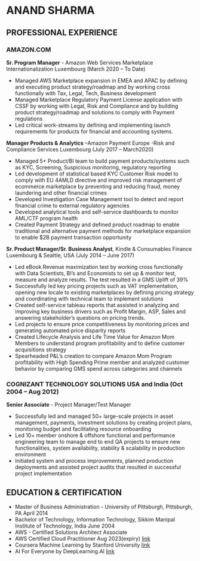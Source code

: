 #                                                         ANAND SHARMA

## PROFESSIONAL EXPERIENCE

### AMAZON.COM

**Sr. Program Manager** - Amazon Web Services Marketplace Internationalization Luxembourg (March 2020 – To Date)
- Managed AWS Marketplace expansion in EMEA and APAC by defining and executing product strategy/roadmap and by
working cross functionally with Tax, Legal, Tech, Business development
- Managed Marketplace Regulatory Payment License application with CSSF by working with Legal, Risk and Compliance and by
building product strategy/roadmap and solutions to comply with Payment regulations
- Led critical work-streams by defining and implementing launch requirements for products for financial and accounting
systems.

**Manager Products & Analytics** –Amazon Payment Europe -Risk and Compliance Services Luxembourg (July 2017 – March2020)
- Managed 5+ Product/BI team to build payment products/systems such as KYC, Screening, Suspicious monitoring, regulatory
reporting
- Led development of statistical based KYC Customer Risk model to comply with EU 4AMLD directive and improved risk
management of ecommerce marketplace by preventing and reducing fraud, money laundering and other financial crimes
- Developed Investigation Case Management tool to detect and report financial crime to external regulatory agencies
- Developed analytical tools and self-service dashboards to monitor AML/CTF program health
- Created Payment Strategy and defined product roadmap to enable traditional and alternative payment methods for
marketplace expansion to enable $2B payment transaction opportunity

**Sr. Product Manager/Sr. Business Analyst**, Kindle & Consumables Finance Luxembourg & Seattle, USA (July 2014 – June 2017)
- Led eBook Revenue maximization test by working cross functionally with Data Scientists, BI’s and Economists to set up &
monitor test, measure and analyze results. The test resulted in a GMS Uplift of 39%
- Successfully led key pricing projects such as VAT implementation, opening new locale to existing marketplaces by defining
pricing strategy and coordinating with technical team to implement solutions
- Created self-service tableau reports that assisted in analyzing and improving key business drivers such as Profit Margin, ASP,
Sales and answering stakeholder’s questions on pricing trends.
- Led projects to ensure price competitiveness by monitoring prices and generating automated price disparity reports
- Created Lifecycle Analysis and Life Time Value for Amazon Mom Members to understand program profitability and to define
customer acquisitions strategy
- Spearheaded P&L’s creation to compare Amazon Mom Program profitability with High Spending Prime member and
analyzed customer behavior by comparing GMS spend across categories and channels

### COGNIZANT TECHNOLOGY SOLUTIONS USA and India (Oct 2004 – Aug 2012)

**Senior Associate** - Project Manager/Test Manager
- Successfully led and managed 50+ large-scale projects in asset management, payments, investment solutions by creating
project plans, monitoring budget and facilitating resource onboarding
- Led 10+ member onshore & offshore functional and performance engineering team to manage end to end QA projects to
ensure new functionalities, system availability, stability & scalability in production environment
- Initiated system and process improvements, planned production deployments and assisted project audits that resulted in
successful project implementation


## EDUCATION & CERTIFICATION
- Master of Business Administration - University of Pittsburgh, Pittsburgh, PA April 2014
- Bachelor of Technology, Information Technology, Sikkim Manipal Institute of Technology, India June 2004
- AWS - Certified Solutions Architect Associate
- AWS Certified Cloud Practitioner Aug 2023(expiry) [link]( https://www.certmetrics.com/amazon/public/transcript.aspx?transcript=0VPJM5F2CBVQ1Q9N)
- Coursera Machine Learning by Stanford University  [link](https://www.coursera.org/account/accomplishments/certificate/GBM9TSLNNTSF)
- AI For Everyone by DeepLearning.AI [link](https://www.coursera.org/account/accomplishments/verify/PWLB69Z6DRF2)
